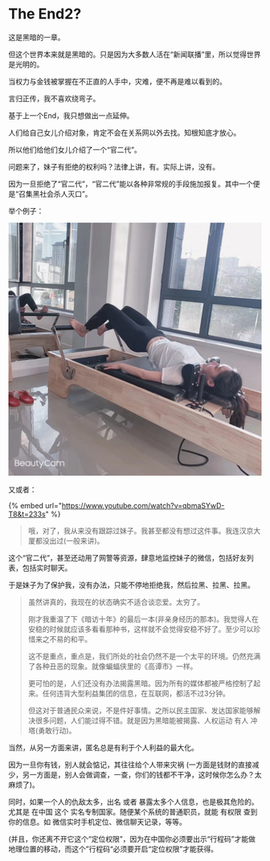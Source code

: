 # The End2?

这是黑暗的一章。

但这个世界本来就是黑暗的。只是因为大多数人活在“新闻联播”里，所以觉得世界是光明的。



当权力与金钱被掌握在不正直的人手中，灾难，便不再是难以看到的。



言归正传，我不喜欢绕弯子。

基于上一个End，我只想做出一点延伸。



人们给自己女儿介绍对象，肯定不会在关系网以外去找。知根知底才放心。

所以他们给他们女儿介绍了一个“官二代”。



问题来了，妹子有拒绝的权利吗？法律上讲，有。实际上讲，没有。

因为一旦拒绝了“官二代”，“官二代”能以各种非常规的手段施加报复。其中一个便是“召集黑社会杀人灭口”。

举个例子：

![](../../.gitbook/assets/image.png)

又或者：

{% embed url="https://www.youtube.com/watch?v=qbmaSYwD-T8&t=233s" %}

> 哦，对了，我从来没有跟踪过妹子。我甚至都没有想过这件事。我连汉京大厦都没出过(一般来讲)。





这个“官二代”，甚至还动用了网警等资源，肆意地监控妹子的微信，包括好友列表，包括实时聊天。





于是妹子为了保护我，没有办法，只能不停地拒绝我，然后拉黑、拉黑、拉黑。



> 虽然讲真的，我现在的状态确实不适合谈恋爱。太穷了。
>
> 刚才我重温了下《暗访十年》的最后一本(非亲身经历的那本)。我觉得人在安稳的时候就应该多看看那种书，这样就不会觉得安稳不好了。至少可以珍惜来之不易的和平。
>
> 这不是重点，重点是，我们所处的社会仍然不是一个太平的环境。仍然充满了各种丑恶的现象。就像蝙蝠侠里的《高谭市》一样。
>
> 更可怕的是，人们还没有办法揭露黑暗。因为所有的媒体都被严格控制了起来。任何违背大型利益集团的信息，在互联网，都活不过3分钟。
>
> 但这对于普通民众来说，不是件好事情。之所以民主国家、发达国家能够解决很多问题，人们能过得不错。就是因为黑暗能被揭露、人权运动 有人 冲塔(勇敢行动)。





当然，从另一方面来讲，匿名总是有利于个人利益的最大化。

因为一旦你有钱，别人就会惦记，其往往给个人带来灾祸 (一方面是钱财的直接减少，另一方面是，别人会做调查，一查，你们的钱都不干净，这时候你怎么办？太麻烦了)。

同时，如果一个人的仇敌太多，出名 或者 暴露太多个人信息，也是极其危险的。尤其是 在中国 这个 实名专制国家。随便某个系统的普通职员，就能 有权限 查到你的信息。如 微信实时手机定位、微信聊天记录，等等。

(并且，你还离不开它这个“定位权限”，因为在中国你必须要出示“行程码”才能做地理位置的移动，而这个”行程码“必须要开启“定位权限”才能获得。

